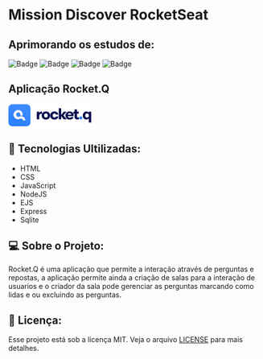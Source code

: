 # Mission Discover RocketSeat

## Aprimorando os estudos de:
![Badge](https://img.shields.io/badge/JavaScript-323330?style=for-the-badge&logo=javascript&logoColor=ghost)
![Badge](https://img.shields.io/badge/HTML5-E34F26?style=for-the-badge&logo=html5&logoColor=white) 
![Badge](https://img.shields.io/badge/CSS3-1572B6?style=for-the-badge&logo=css3&logoColor=ghost)
![Badge](https://img.shields.io/badge/Node.js-339933?style=for-the-badge&logo=nodedotjs&logoColor=white)

## Aplicação Rocket.Q
![logo](https://github.com/TalitaVial/Mission-Discover-RocketSeat/blob/master/public/images/Logo.png)

##  🚀 Tecnologias Ultilizadas: 
- HTML
- CSS
- JavaScript
- NodeJS
- EJS
- Express
- Sqlite

## 💻 Sobre o Projeto: 
Rocket.Q é uma aplicação que permite a interação através de perguntas e repostas, a aplicação permite ainda a criação de salas para a interação de usuarios e o criador da sala pode gerenciar as perguntas marcando como lidas e ou excluindo as perguntas.

## :memo: Licença:
Esse projeto está sob a licença MIT. Veja o arquivo [LICENSE](https://opensource.org/licenses/MIT) para mais detalhes.
